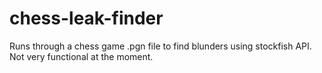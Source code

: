 # chess-leak-finder

Runs through a chess game .pgn file to find blunders using stockfish API. Not very functional at the moment.
